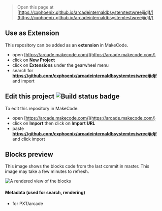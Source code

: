  


> Open this page at [https://cxphoenix.github.io/arcadeinternaldbsystemtestwreeijidjf/](https://cxphoenix.github.io/arcadeinternaldbsystemtestwreeijidjf/)

## Use as Extension

This repository can be added as an **extension** in MakeCode.

* open [https://arcade.makecode.com/](https://arcade.makecode.com/)
* click on **New Project**
* click on **Extensions** under the gearwheel menu
* search for **https://github.com/cxphoenix/arcadeinternaldbsystemtestwreeijidjf** and import

## Edit this project ![Build status badge](https://github.com/cxphoenix/arcadeinternaldbsystemtestwreeijidjf/workflows/MakeCode/badge.svg)

To edit this repository in MakeCode.

* open [https://arcade.makecode.com/](https://arcade.makecode.com/)
* click on **Import** then click on **Import URL**
* paste **https://github.com/cxphoenix/arcadeinternaldbsystemtestwreeijidjf** and click import

## Blocks preview

This image shows the blocks code from the last commit in master.
This image may take a few minutes to refresh.

![A rendered view of the blocks](https://github.com/cxphoenix/arcadeinternaldbsystemtestwreeijidjf/raw/master/.github/makecode/blocks.png)

#### Metadata (used for search, rendering)

* for PXT/arcade
<script src="https://makecode.com/gh-pages-embed.js"></script><script>makeCodeRender("{{ site.makecode.home_url }}", "{{ site.github.owner_name }}/{{ site.github.repository_name }}");</script>

